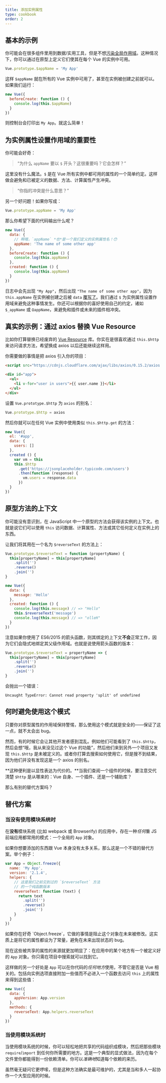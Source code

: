 ```yaml
---
title: 添加实例属性
type: cookbook
order: 2
---
```


## 基本的示例

你可能会在很多组件里用到数据/实用工具，但是不想[污染全局作用域](https://github.com/getify/You-Dont-Know-JS/blob/master/scope%20%26%20closures/ch3.md)。这种情况下，你可以通过在原型上定义它们使其在每个 Vue 的实例中可用。

``` js
Vue.prototype.$appName = 'My App'
```

这样 `$appName` 就在所有的 Vue 实例中可用了，甚至在实例被创建之前就可以。如果我们运行：

``` js
new Vue({
  beforeCreate: function () {
    console.log(this.$appName)
  }
})
```

则控制台会打印出 `My App`。就这么简单！

## 为实例属性设置作用域的重要性

你可能会好奇：

> “为什么 `appName` 要以 `$` 开头？这很重要吗？它会怎样？”

这里没有什么魔法。`$` 是在 Vue 所有实例中都可用的属性的一个简单约定。这样做会避免和已被定义的数据、方法、计算属性产生冲突。

> “你指的冲突是什么意思？”

另一个好问题！如果你写成：

``` js
Vue.prototype.appName = 'My App'
```

那么你希望下面的代码输出什么呢？

``` js
new Vue({
  data: {
    // 啊哦，`appName` *也*是一个我们定义的实例属性名！😯
    appName: 'The name of some other app'
  },
  beforeCreate: function () {
    console.log(this.appName)
  },
  created: function () {
    console.log(this.appName)
  }
})
```

日志中会先出现 `"My App"`，然后出现 `"The name of some other app"`，因为 `this.appName` 在实例被创建之后被 `data` [覆写了](https://github.com/getify/You-Dont-Know-JS/blob/master/this%20%26%20object%20prototypes/ch5.md)。我们通过 `$` 为实例属性设置作用域来避免这种事情发生。你还可以根据你的喜好使用自己的约定，诸如 `$_appName` 或 `ΩappName`，来避免和插件或未来的插件相冲突。

## 真实的示例：通过 axios 替换 Vue Resource

比如你打算替换已经废弃的 [Vue Resource](https://medium.com/the-vue-point/retiring-vue-resource-871a82880af4) 库。你实在是很喜欢通过 `this.$http` 来访问请求方法，希望换成 axios 以后还能继续这样用。

你需要做的事情是把 axios 引入你的项目：

``` html
<script src="https://cdnjs.cloudflare.com/ajax/libs/axios/0.15.2/axios.js"></script>

<div id="app">
  <ul>
    <li v-for="user in users">{{ user.name }}</li>
  </ul>
</div>
```

设置 `Vue.prototype.$http` 为 `axios` 的别名：

``` js
Vue.prototype.$http = axios
```

然后你就可以在任何 Vue 实例中使用类似 `this.$http.get` 的方法：

``` js
new Vue({
  el: '#app',
  data: {
    users: []
  },
  created () {
    var vm = this
    this.$http
      .get('https://jsonplaceholder.typicode.com/users')
      .then(function (response) {
        vm.users = response.data
      })
  }
})
```

## 原型方法的上下文

你可能没有意识到，在 JavaScript 中一个原型的方法会获得该实例的上下文。也就是说它们可以使用 `this` 访问数据、计算属性、方法或其它任何定义在实例上的东西。

让我们将其用在一个名为 `$reverseText` 的方法上：

``` js
Vue.prototype.$reverseText = function (propertyName) {
  this[propertyName] = this[propertyName]
    .split('')
    .reverse()
    .join('')
}

new Vue({
  data: {
    message: 'Hello'
  },
  created: function () {
    console.log(this.message) // => "Hello"
    this.$reverseText('message')
    console.log(this.message) // => "olleH"
  }
})
```

注意如果你使用了 ES6/2015 的箭头函数，则其绑定的上下文**不会**正常工作，因为它们会隐式地绑定其父级作用域。也就是说使用箭头函数的版本：

``` js
Vue.prototype.$reverseText = propertyName => {
  this[propertyName] = this[propertyName]
    .split('')
    .reverse()
    .join('')
}
```

会抛出一个错误：

``` log
Uncaught TypeError: Cannot read property 'split' of undefined
```

## 何时避免使用这个模式

只要你对原型属性的作用域保持警惕，那么使用这个模式就是安全的——保证了这一点，就不太会出 bug。

然而，有的时候它会让其他开发者感到混乱。例如他们可能看到了 `this.$http`，然后会想“哦，我从来没见过这个 Vue 的功能”，然后他们来到另外一个项目又发现 `this.$http` 是未被定义的。或者你打算去搜索如何使用它，但是搜不到结果，因为他们并没有发现这是一个 axios 的别名。

**这种便利是以显性表达为代价的。**当我们查阅一个组件的时候，要注意交代清楚 `$http` 是从哪来的：Vue 自身、一个插件、还是一个辅助库？

那么有别的替代方案吗？

## 替代方案

### 当没有使用模块系统时

在**没有**模块系统 (比如 webpack 或 Browserify) 的应用中，存在一种*任何*重 JS 前端应用都常用的模式：一个全局的 `App` 对象。

如果你想要添加的东西跟 Vue 本身没有太多关系，那么这是一个不错的替代方案。举个例子：

``` js
var App = Object.freeze({
  name: 'My App',
  version: '2.1.4',
  helpers: {
    // 这是我们之前见到过的 `$reverseText` 方法
    // 的一个纯函数版本
    reverseText: function (text) {
      return text
        .split('')
        .reverse()
        .join('')
    }
  }
})
```

<p class="tip">如果你在好奇 `Object.freeze`，它做的事情是阻止这个对象在未来被修改。这实质上是将它的属性都设为了常量，避免在未来出现状态的 bug。</p>

现在这些被共享的属性的来源就更加明显了：在应用中的某个地方有一个被定义好的 `App` 对象。你只需在项目中搜索就可以找到它。

这样做的另一个好处是 `App` 可以在你代码的*任何地方*使用，不管它是否是 Vue 相关的。包括向实例选项直接附加一些值而不必进入一个函数去访问 `this` 上的属性来得到这些值：

``` js
new Vue({
  data: {
    appVersion: App.version
  },
  methods: {
    reverseText: App.helpers.reverseText
  }
})
```

### 当使用模块系统时

当使用模块系统的时候，你可以轻松地把共享的代码组织成模块，然后把那些模块 `require`/`import` 到任何你所需要的地方。这是一个典型的显式做法，因为在每个文件里你都能得到一份依赖清单。你可以*准确地*知道每个依赖的来历。

虽然毫无疑问它更啰嗦，但是这种方法确实是最可维护的，尤其是当和多人一起协作一个大型应用的时候。
